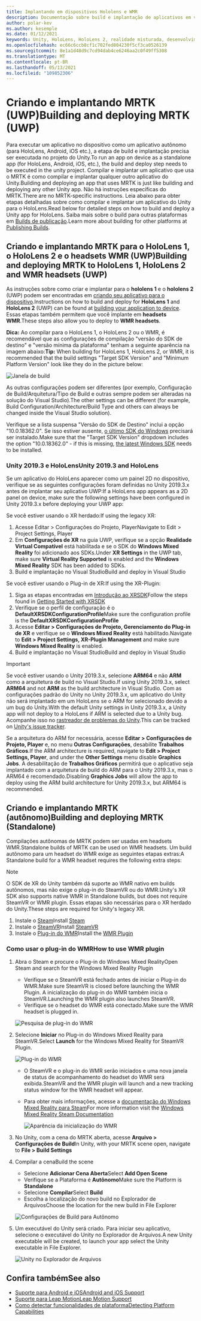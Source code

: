 ```yaml
---
title: Implantando em dispositivos Hololens e WMR
description: Documentação sobre build e implantação de aplicativos em vários dispositivos.
author: polar-kev
ms.author: kesemple
ms.date: 01/12/2021
keywords: Unity, HoloLens, HoloLens 2, realidade misturada, desenvolvimento, MRTK, Visual Studio
ms.openlocfilehash: ec66c6ccb8cf1c702fed804230f5cf3ca0526139
ms.sourcegitcommit: 8e1a1d48d9c7cd94dab4ce6246aa2c0f49ff5308
ms.translationtype: MT
ms.contentlocale: pt-BR
ms.lasthandoff: 05/13/2021
ms.locfileid: "109852306"
---
```

# <a name="building-and-deploying-mrtk-uwp"></a><span data-ttu-id="9aee6-104">Criando e implantando MRTK (UWP)</span><span class="sxs-lookup"><span data-stu-id="9aee6-104">Building and deploying MRTK (UWP)</span></span>

<span data-ttu-id="9aee6-105">Para executar um aplicativo no dispositivo como um aplicativo autônomo (para HoloLens, Android, iOS etc.), a etapa de build e implantação precisa ser executada no projeto do Unity.</span><span class="sxs-lookup"><span data-stu-id="9aee6-105">To run an app on device as a standalone app (for HoloLens, Android, iOS, etc.), the build and deploy step needs to be executed in the unity project.</span></span> <span data-ttu-id="9aee6-106">Compilar e implantar um aplicativo que usa o MRTK é como compilar e implantar qualquer outro aplicativo do Unity.</span><span class="sxs-lookup"><span data-stu-id="9aee6-106">Building and deploying an app that uses MRTK is just like building and deploying any other Unity app.</span></span> <span data-ttu-id="9aee6-107">Não há instruções específicas do MRTK.</span><span class="sxs-lookup"><span data-stu-id="9aee6-107">There are no MRTK-specific instructions.</span></span> <span data-ttu-id="9aee6-108">Leia abaixo para obter etapas detalhadas sobre como compilar e implantar um aplicativo do Unity para o HoloLens.</span><span class="sxs-lookup"><span data-stu-id="9aee6-108">Read below for detailed steps on how to build and deploy a Unity app for HoloLens.</span></span> <span data-ttu-id="9aee6-109">Saiba mais sobre o build para outras plataformas em [Builds de publicação](https://docs.unity3d.com/Manual/PublishingBuilds.html).</span><span class="sxs-lookup"><span data-stu-id="9aee6-109">Learn more about building for other platforms at [Publishing Builds](https://docs.unity3d.com/Manual/PublishingBuilds.html).</span></span>

## <a name="building-and-deploying-mrtk-to-hololens-1-hololens-2-and-wmr-headsets-uwp"></a><span data-ttu-id="9aee6-110">Criando e implantando MRTK para o HoloLens 1, o HoloLens 2 e o headsets WMR (UWP)</span><span class="sxs-lookup"><span data-stu-id="9aee6-110">Building and deploying MRTK to HoloLens 1, HoloLens 2 and WMR headsets (UWP)</span></span>

<span data-ttu-id="9aee6-111">As instruções sobre como criar e implantar para o **hololens 1** e o **hololens 2** (UWP) podem ser encontradas em [criando seu aplicativo para o dispositivo](/windows/mixed-reality/mrlearning-base-ch1#build-your-application-to-your-device).</span><span class="sxs-lookup"><span data-stu-id="9aee6-111">Instructions on how to build and deploy for **HoloLens 1** and **HoloLens 2** (UWP) can be found at [building your application to device](/windows/mixed-reality/mrlearning-base-ch1#build-your-application-to-your-device).</span></span> <span data-ttu-id="9aee6-112">Essas etapas também permitem que você implante em **headsets WMR**.</span><span class="sxs-lookup"><span data-stu-id="9aee6-112">These steps also allow you to deploy to **WMR headsets**.</span></span>

<span data-ttu-id="9aee6-113">**Dica:** Ao compilar para o HoloLens 1, o HoloLens 2 ou o WMR, é recomendável que as configurações de compilação "versão do SDK de destino" e "versão mínima da plataforma" tenham a seguinte aparência na imagem abaixo:</span><span class="sxs-lookup"><span data-stu-id="9aee6-113">**Tip:** When building for HoloLens 1, HoloLens 2, or WMR, it is recommended that the build settings "Target SDK Version" and "Minimum Platform Version" look like they do in the picture below:</span></span>

![Janela de build](../features/images/getting-started/BuildWindow.png)

<span data-ttu-id="9aee6-115">As outras configurações podem ser diferentes (por exemplo, Configuração de Build/Arquitetura/Tipo de Build e outras sempre podem ser alteradas na solução do Visual Studio).</span><span class="sxs-lookup"><span data-stu-id="9aee6-115">The other settings can be different (for example, Build Configuration/Architecture/Build Type and others can always be changed inside the Visual Studio solution).</span></span>

<span data-ttu-id="9aee6-116">Verifique se a lista suspensa "Versão do SDK de Destino" inclui a opção "10.0.18362.0". Se isso estiver ausente, [o último SDK do Windows](https://developer.microsoft.com/windows/downloads/windows-10-sdk) precisará ser instalado.</span><span class="sxs-lookup"><span data-stu-id="9aee6-116">Make sure that the "Target SDK Version" dropdown includes the option "10.0.18362.0" - if this is missing, [the latest Windows SDK](https://developer.microsoft.com/windows/downloads/windows-10-sdk) needs to be installed.</span></span>

### <a name="unity-20193-and-hololens"></a><span data-ttu-id="9aee6-117">Unity 2019.3 e HoloLens</span><span class="sxs-lookup"><span data-stu-id="9aee6-117">Unity 2019.3 and HoloLens</span></span>

<span data-ttu-id="9aee6-118">Se um aplicativo do HoloLens aparecer como um painel 2D no dispositivo, verifique se as seguintes configurações foram definidas no Unity 2019.3.x antes de implantar seu aplicativo UWP:</span><span class="sxs-lookup"><span data-stu-id="9aee6-118">If a HoloLens app appears as a 2D panel on device, make sure the following settings have been configured in Unity 2019.3.x before deploying your UWP app:</span></span>

<span data-ttu-id="9aee6-119">Se você estiver usando o XR herdado:</span><span class="sxs-lookup"><span data-stu-id="9aee6-119">If using the legacy XR:</span></span>

1. <span data-ttu-id="9aee6-120">Acesse Editar > Configurações do Projeto, Player</span><span class="sxs-lookup"><span data-stu-id="9aee6-120">Navigate to Edit > Project Settings, Player</span></span>
1. <span data-ttu-id="9aee6-121">Em **Configurações de XR** na guia UWP, verifique se a opção **Realidade Virtual Compatível** está habilitada e se o SDK do **Windows Mixed Reality** foi adicionado aos SDKs.</span><span class="sxs-lookup"><span data-stu-id="9aee6-121">Under **XR Settings** in the UWP tab, make sure **Virtual Reality Supported** is enabled and the **Windows Mixed Reality** SDK has been added to SDKs.</span></span>
1. <span data-ttu-id="9aee6-122">Build e implantação no Visual Studio</span><span class="sxs-lookup"><span data-stu-id="9aee6-122">Build and deploy in Visual Studio</span></span>

<span data-ttu-id="9aee6-123">Se você estiver usando o Plug-in de XR:</span><span class="sxs-lookup"><span data-stu-id="9aee6-123">If using the XR-Plugin:</span></span>

1. <span data-ttu-id="9aee6-124">Siga as etapas encontradas em [Introdução ao XRSDK](../configuration/getting-started-with-mrtk-and-xrsdk.md)</span><span class="sxs-lookup"><span data-stu-id="9aee6-124">Follow the steps found in [Getting Started with XRSDK](../configuration/getting-started-with-mrtk-and-xrsdk.md)</span></span>
1. <span data-ttu-id="9aee6-125">Verifique se o perfil de configuração é o **DefaultXRSDKConfigurationProfile**</span><span class="sxs-lookup"><span data-stu-id="9aee6-125">Make sure the configuration profile is the **DefaultXRSDKConfigurationProfile**</span></span>
1. <span data-ttu-id="9aee6-126">Acesse **Editar > Configurações de Projeto, Gerenciamento do Plug-in de XR** e verifique se o **Windows Mixed Reality** está habilitado.</span><span class="sxs-lookup"><span data-stu-id="9aee6-126">Navigate to **Edit > Project Settings, XR-Plugin Management** and make sure **Windows Mixed Reality** is enabled.</span></span>
1. <span data-ttu-id="9aee6-127">Build e implantação no Visual Studio</span><span class="sxs-lookup"><span data-stu-id="9aee6-127">Build and deploy in Visual Studio</span></span>

>[!IMPORTANT]
> <span data-ttu-id="9aee6-128">Se você estiver usando o Unity 2019.3.x, selecione **ARM64** e não **ARM** como a arquitetura de build no Visual Studio.</span><span class="sxs-lookup"><span data-stu-id="9aee6-128">If using Unity 2019.3.x, select **ARM64** and not **ARM** as the build architecture in Visual Studio.</span></span> <span data-ttu-id="9aee6-129">Com as configurações padrão do Unity no Unity 2019.3.x, um aplicativo do Unity não será implantado em um HoloLens se o ARM for selecionado devido a um bug do Unity.</span><span class="sxs-lookup"><span data-stu-id="9aee6-129">With the default Unity settings in Unity 2019.3.x, a Unity app will not deploy to a HoloLens if ARM is selected due to a Unity bug.</span></span> <span data-ttu-id="9aee6-130">Acompanhe isso no [rastreador de problemas do Unity](https://issuetracker.unity3d.com/issues/enabling-graphics-jobs-in-2019-dot-3-x-results-in-a-crash-or-nothing-rendering-on-hololens-2).</span><span class="sxs-lookup"><span data-stu-id="9aee6-130">This can be tracked on [Unity's issue tracker](https://issuetracker.unity3d.com/issues/enabling-graphics-jobs-in-2019-dot-3-x-results-in-a-crash-or-nothing-rendering-on-hololens-2).</span></span>
>
> <span data-ttu-id="9aee6-131">Se a arquitetura do ARM for necessária, acesse **Editar > Configurações de Projeto, Player** e, no menu **Outras Configurações**, desabilite **Trabalhos Gráficos**.</span><span class="sxs-lookup"><span data-stu-id="9aee6-131">If the ARM architecture is required, navigate to **Edit > Project Settings, Player**, and under the **Other Settings** menu disable **Graphics Jobs**.</span></span> <span data-ttu-id="9aee6-132">A desabilitação de **Trabalhos Gráficos** permitirá que o aplicativo seja implantado com a arquitetura de build do ARM para o Unity 2019.3.x, mas o ARM64 é recomendado.</span><span class="sxs-lookup"><span data-stu-id="9aee6-132">Disabling **Graphics Jobs** will allow the app to deploy using the ARM build architecture for Unity 2019.3.x, but ARM64 is recommended.</span></span>

## <a name="building-and-deploying-mrtk-standalone"></a><span data-ttu-id="9aee6-133">Criando e implantando MRTK (autônomo)</span><span class="sxs-lookup"><span data-stu-id="9aee6-133">Building and deploying MRTK (Standalone)</span></span>

<span data-ttu-id="9aee6-134">Compilações autônomas de MRTK podem ser usadas em headsets WMR.</span><span class="sxs-lookup"><span data-stu-id="9aee6-134">Standalone builds of MRTK can be used on WMR headsets.</span></span> <span data-ttu-id="9aee6-135">Um build autônomo para um headset do WMR exige as seguintes etapas extras:</span><span class="sxs-lookup"><span data-stu-id="9aee6-135">A Standalone build for a WMR headset requires the following extra steps:</span></span>

> [!NOTE]
> <span data-ttu-id="9aee6-136">O SDK de XR do Unity também dá suporte ao WMR nativo em builds autônomos, mas não exige o plug-in do SteamVR ou do WMR.</span><span class="sxs-lookup"><span data-stu-id="9aee6-136">Unity's XR SDK also supports native WMR in Standalone builds, but does not require SteamVR or WMR plugin.</span></span> <span data-ttu-id="9aee6-137">Essas etapas são necessárias para o XR herdado do Unity.</span><span class="sxs-lookup"><span data-stu-id="9aee6-137">These steps are required for Unity's legacy XR.</span></span>

1. <span data-ttu-id="9aee6-138">Instale o [Steam](https://store.steampowered.com/about/)</span><span class="sxs-lookup"><span data-stu-id="9aee6-138">Install [Steam](https://store.steampowered.com/about/)</span></span>
1. <span data-ttu-id="9aee6-139">Instale o [SteamVR](https://store.steampowered.com/app/250820/SteamVR/)</span><span class="sxs-lookup"><span data-stu-id="9aee6-139">Install [SteamVR](https://store.steampowered.com/app/250820/SteamVR/)</span></span>
1. <span data-ttu-id="9aee6-140">Instale o [Plug-in do WMR](https://store.steampowered.com/app/719950/Windows_Mixed_Reality_for_SteamVR/)</span><span class="sxs-lookup"><span data-stu-id="9aee6-140">Install the [WMR Plugin](https://store.steampowered.com/app/719950/Windows_Mixed_Reality_for_SteamVR/)</span></span>

### <a name="how-to-use-wmr-plugin"></a><span data-ttu-id="9aee6-141">Como usar o plug-in do WMR</span><span class="sxs-lookup"><span data-stu-id="9aee6-141">How to use WMR plugin</span></span>

1. <span data-ttu-id="9aee6-142">Abra o Steam e procure o Plug-in do Windows Mixed Reality</span><span class="sxs-lookup"><span data-stu-id="9aee6-142">Open Steam and search for the Windows Mixed Reality Plugin</span></span>
    - <span data-ttu-id="9aee6-143">Verifique se o SteamVR está fechado antes de iniciar o Plug-in do WMR.</span><span class="sxs-lookup"><span data-stu-id="9aee6-143">Make sure SteamVR is closed before launching the WMR Plugin.</span></span> <span data-ttu-id="9aee6-144">A inicialização do plug-in do WMR também inicia o SteamVR.</span><span class="sxs-lookup"><span data-stu-id="9aee6-144">Launching the WMR plugin also launches SteamVR.</span></span>
    - <span data-ttu-id="9aee6-145">Verifique se o headset do WMR está conectado.</span><span class="sxs-lookup"><span data-stu-id="9aee6-145">Make sure the WMR headset is plugged in.</span></span>

    ![Pesquisa de plug-in do WMR](../features/images/build-deploy/WMR/SteamSearchWMRPlugin.png)

1. <span data-ttu-id="9aee6-147">Selecione **Iniciar** no Plug-in do Windows Mixed Reality para SteamVR.</span><span class="sxs-lookup"><span data-stu-id="9aee6-147">Select **Launch** for the Windows Mixed Reality for SteamVR Plugin.</span></span>

    ![Plug-in do WMR](../features/images/build-deploy/WMR/WMRPlugin.png)

    - <span data-ttu-id="9aee6-149">O SteamVR e o plug-in do WMR serão iniciados e uma nova janela de status de acompanhamento do headset do WMR será exibida.</span><span class="sxs-lookup"><span data-stu-id="9aee6-149">SteamVR and the WMR plugin will launch and a new tracking status window for the WMR headset will appear.</span></span>
    - <span data-ttu-id="9aee6-150">Para obter mais informações, acesse a [documentação do Windows Mixed Reality para Steam](https://support.microsoft.com/help/4053622/windows-10-play-steamvr-games-in-windows-mixed-reality)</span><span class="sxs-lookup"><span data-stu-id="9aee6-150">For more information visit the [Windows Mixed Reality Steam Documentation](https://support.microsoft.com/help/4053622/windows-10-play-steamvr-games-in-windows-mixed-reality)</span></span>

        ![Aparência da inicialização do WMR](../features/images/build-deploy/WMR/WMRPluginActive.png)

1. <span data-ttu-id="9aee6-152">No Unity, com a cena do MRTK aberta, acesse **Arquivo > Configurações de Build**</span><span class="sxs-lookup"><span data-stu-id="9aee6-152">In Unity, with your MRTK scene open, navigate to **File > Build Settings**</span></span>

1. <span data-ttu-id="9aee6-153">Compilar a cena</span><span class="sxs-lookup"><span data-stu-id="9aee6-153">Build the scene</span></span>
    - <span data-ttu-id="9aee6-154">Selecione **Adicionar Cena Aberta**</span><span class="sxs-lookup"><span data-stu-id="9aee6-154">Select **Add Open Scene**</span></span>
    - <span data-ttu-id="9aee6-155">Verifique se a Plataforma é **Autônomo**</span><span class="sxs-lookup"><span data-stu-id="9aee6-155">Make sure the Platform is **Standalone**</span></span>
    - <span data-ttu-id="9aee6-156">Selecione **Compilar**</span><span class="sxs-lookup"><span data-stu-id="9aee6-156">Select **Build**</span></span>
    - <span data-ttu-id="9aee6-157">Escolha a localização do novo build no Explorador de Arquivos</span><span class="sxs-lookup"><span data-stu-id="9aee6-157">Choose the location for the new build in File Explorer</span></span>

    ![Configurações de Build para Autônomo](../features/images/build-deploy/WMR/BuildSettingsStandaloneUnity.png)

1. <span data-ttu-id="9aee6-159">Um executável do Unity será criado. Para iniciar seu aplicativo, selecione o executável do Unity no Explorador de Arquivos.</span><span class="sxs-lookup"><span data-stu-id="9aee6-159">A new Unity executable will be created, to launch your app select the Unity executable in File Explorer.</span></span>

    ![Unity no Explorador de Arquivos](../features/images/build-deploy/WMR/FileExplorerUnityExe.png)

## <a name="see-also"></a><span data-ttu-id="9aee6-161">Confira também</span><span class="sxs-lookup"><span data-stu-id="9aee6-161">See also</span></span>

- [<span data-ttu-id="9aee6-162">Suporte para Android e iOS</span><span class="sxs-lookup"><span data-stu-id="9aee6-162">Android and iOS Support</span></span>](using-ar-foundation.md)
- [<span data-ttu-id="9aee6-163">Suporte para Leap Motion</span><span class="sxs-lookup"><span data-stu-id="9aee6-163">Leap Motion Support</span></span>](leap-motion-mrtk.md)
- [<span data-ttu-id="9aee6-164">Como detectar funcionalidades de plataforma</span><span class="sxs-lookup"><span data-stu-id="9aee6-164">Detecting Platform Capabilities</span></span>](detecting-platform-capabilities.md)